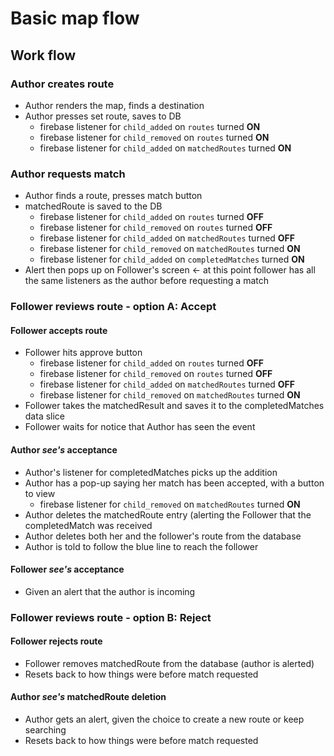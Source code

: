 # Basic map flow

## Work flow

### Author creates route

* Author renders the map, finds a destination
* Author presses set route, saves to DB
  * firebase listener for `child_added` on `routes` turned **ON**
  * firebase listener for `child_removed` on `routes` turned **ON**
  * firebase listener for `child_added` on `matchedRoutes` turned **ON**

### Author requests match

* Author finds a route, presses match button
* matchedRoute is saved to the DB
  * firebase listener for `child_added` on `routes` turned **OFF**
  * firebase listener for `child_removed` on `routes` turned **OFF**
  * firebase listener for `child_added` on `matchedRoutes` turned **OFF**
  * firebase listener for `child_removed` on `matchedRoutes` turned **ON**
  * firebase listener for `child_added` on `completedMatches` turned **ON**
* Alert then pops up on Follower's screen <- at this point follower has all the same listeners as the author before requesting a match

### Follower reviews route - option A: Accept

#### Follower accepts route

* Follower hits approve button
  * firebase listener for `child_added` on `routes` turned **OFF**
  * firebase listener for `child_removed` on `routes` turned **OFF**
  * firebase listener for `child_added` on `matchedRoutes` turned **OFF**
  * firebase listener for `child_removed` on `matchedRoutes` turned **ON**
* Follower takes the matchedResult and saves it to the completedMatches data slice
* Follower waits for notice that Author has seen the event

#### Author *see's* acceptance

* Author's listener for completedMatches picks up the addition
* Author has a pop-up saying her match has been accepted, with a button to view
  * firebase listener for `child_removed` on `matchedRoutes` turned **ON**
* Author deletes the matchedRoute entry (alerting the Follower that the completedMatch was received
* Author deletes both her and the follower's route from the database
* Author is told to follow the blue line to reach the follower

#### Follower *see's* acceptance

* Given an alert that the author is incoming

### Follower reviews route - option B: Reject

#### Follower rejects route

* Follower removes matchedRoute from the database (author is alerted)
* Resets back to how things were before match requested

#### Author *see's* matchedRoute deletion

* Author gets an alert, given the choice to create a new route or keep searching
* Resets back to how things were before match requested
